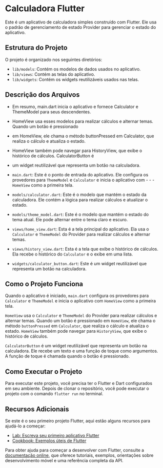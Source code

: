 
# Calculadora Flutter


Este é um aplicativo de calculadora simples construído com Flutter. Ele usa o padrão de 
gerenciamento de estado Provider para gerenciar o estado do aplicativo.

## Estrutura do Projeto

O projeto é organizado nos seguintes diretórios:

- `lib/models`: Contém os modelos de dados usados no aplicativo.
- `lib/views`: Contém as telas do aplicativo.
- `lib/widgets`: Contém os widgets reutilizáveis usados nas telas.

## Descrição dos Arquivos

- Em resumo, main.dart inicia o aplicativo e fornece Calculator e ThemeModel para seus descendentes. 
- HomeView usa esses modelos para realizar cálculos e alternar temas. Quando um botão é pressionado 
- em HomeView, ele chama o método buttonPressed em Calculator, que realiza o cálculo e atualiza o estado. 
- HomeView também pode navegar para HistoryView, que exibe o histórico de cálculos. CalculatorButton é 
- um widget reutilizável que representa um botão na calculadora.

- `main.dart`: Este é o ponto de entrada do aplicativo. Ele configura os provedores para `ThemeModel` e `Calculator` e inicia o aplicativo com - -  - `HomeView` como a primeira tela.
- `models/calculator.dart`: Este é o modelo que mantém o estado da calculadora. Ele contém a lógica para realizar cálculos e atualizar o estado.
- `models/theme_model.dart`: Este é o modelo que mantém o estado do tema atual. Ele pode alternar entre o tema claro e escuro.
- `views/home_view.dart`: Esta é a tela principal do aplicativo. Ela usa o `Calculator` e `ThemeModel` do Provider para realizar cálculos e alternar temas.
- `views/history_view.dart`: Esta é a tela que exibe o histórico de cálculos. Ela recebe o histórico do `Calculator` e o exibe em uma lista.
- `widgets/calculator_button.dart`: Este é um widget reutilizável que representa um botão na calculadora.

## Como o Projeto Funciona

Quando o aplicativo é iniciado, `main.dart` configura os provedores para `Calculator` e `ThemeModel` e inicia o aplicativo com `HomeView` como a primeira tela.

`HomeView` usa o `Calculator` e `ThemeModel` do Provider para realizar cálculos e alternar temas. Quando um botão é pressionado em `HomeView`, ele chama o método `buttonPressed` em `Calculator`, que realiza o cálculo e atualiza o estado. `HomeView` também pode navegar para `HistoryView`, que exibe o histórico de cálculos.

`CalculatorButton` é um widget reutilizável que representa um botão na calculadora. Ele recebe um texto e uma função de toque como argumentos. A função de toque é chamada quando o botão é pressionado.

## Como Executar o Projeto

Para executar este projeto, você precisa ter o Flutter e Dart configurados em seu ambiente. Depois de clonar o repositório, você pode executar o projeto com o comando `flutter run` no terminal.

## Recursos Adicionais

Se este é o seu primeiro projeto Flutter, aqui estão alguns recursos para ajudá-lo a começar:

- [Lab: Escreva seu primeiro aplicativo Flutter](https://docs.flutter.dev/get-started/codelab)
- [Cookbook: Exemplos úteis de Flutter](https://docs.flutter.dev/cookbook)

Para obter ajuda para começar a desenvolver com Flutter, consulte a [documentação online](https://docs.flutter.dev/), que oferece tutoriais, exemplos, orientações sobre desenvolvimento móvel e uma referência completa da API.




